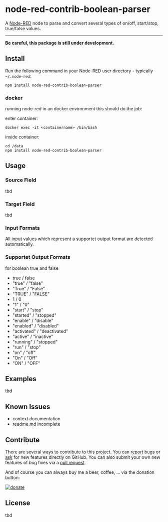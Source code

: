 node-red-contrib-boolean-parser
==============================

A [Node-RED](http://nodered.org) node to parse and convert several types of on/off, start/stop, true/false values.

---

**Be careful, this package is still under development.**

## Install

Run the following command in your Node-RED user directory - typically `~/.node-red`:

```
npm install node-red-contrib-boolean-parser
```

### docker

running node-red in an docker environment this should do the job:

enter container:

```
docker exec -it <containername> /bin/bash
```
inside container:
```
cd /data
npm install node-red-contrib-boolean-parser
```

## Usage

### Source Field

tbd 

### Target Field

tbd

### Input Formats

All input values which represent a supportet output format are detected automatically.

### Supportet Output Formats
for boolean true and false

* true / false
* "true" / "false"
* "True" / "False"
* "TRUE" / "FALSE"
* 1 / 0
* "1" / "0"
* "start" / "stop"
* "started" / "stopped"
* "enable" / "disable"
* "enabled" / "disabled"
* "activated" / "deactivated"
* "active" / "inactive"
* "running" / "stopped"
* "run" / "stop"
* "on" / "off"
* "On" / "Off"
* "ON" / "OFF"

## Examples
tbd

## Known Issues

* context documentation
* readme.md incomplete

## Contribute

There are several ways to contribute to this project. You can [report](https://github.com/SimonButtazzi/node-red-contrib-boolean-parser/issues) bugs or [ask](https://github.com/SimonButtazzi/node-red-contrib-boolean-parser/issues) for new features directly on GitHub.
You can also submit your own new features of bug fixes via a [pull request](https://github.com/SimonButtazzi/node-red-contrib-boolean-parser/issueshttps://github.com/SimonButtazzi/node-red-contrib-boolean-parser/pr).

And of course you can always buy me a beer, coffee, ... via the donation button:

[![donate](https://img.shields.io/badge/donate-PayPal-blue.svg)](https://www.paypal.com/cgi-bin/webscr?cmd=_donations&business=simon%2ebuttazzi%40gmail%2ecom&lc=US&no_note=0&currency_code=EUR&bn=PP%2dDonationsBF%3abtn_donate_LG%2egif%3aNonHostedGuest)

## License

tbd